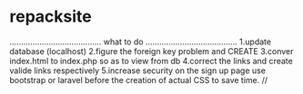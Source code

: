 # repacksite
........................................
what to do
........................................
1.update database (localhost)
2.figure the foreign key problem and CREATE
3.conver index.html to index.php so as to view from db
4.correct the links and create valide links respectively
5.increase security on the sign up page
use bootstrap or laravel before the creation of actual CSS to save time.
//
